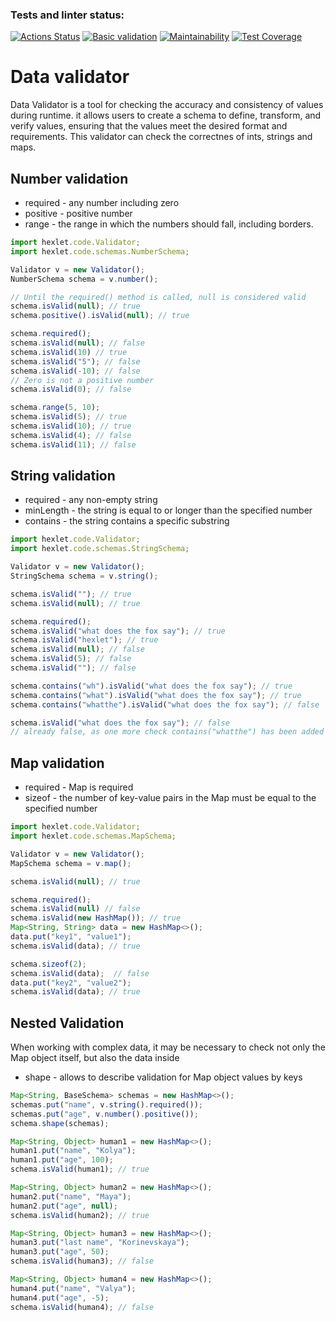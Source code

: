 ### Tests and linter status:
[![Actions Status](https://github.com/rus-yanov/java-project-78/workflows/hexlet-check/badge.svg)](https://github.com/rus-yanov/java-project-78/actions)
[![Basic validation](https://github.com/rus-yanov/java-project-78/actions/workflows/validator-check.yml/badge.svg)](https://github.com/rus-yanov/java-project-78/actions/workflows/validator-check.yml)
[![Maintainability](https://api.codeclimate.com/v1/badges/09d9341787c30639a6eb/maintainability)](https://codeclimate.com/github/rus-yanov/java-project-78/maintainability)
[![Test Coverage](https://api.codeclimate.com/v1/badges/09d9341787c30639a6eb/test_coverage)](https://codeclimate.com/github/rus-yanov/java-project-78/test_coverage)

<h1><b>Data validator</b></h1>
<p>Data Validator is a tool for checking the accuracy and consistency of values during runtime. it allows users to create a schema to define, transform, and verify values, ensuring that the values meet the desired format and requirements. This validator can check the correctnes of ints, strings and maps.</p>
<h2><b>Number validation</b></h2>
<ul>
  <li>required - any number including zero</li>
  <li>positive - positive number</li>
  <li>range - the range in which the numbers should fall, including borders.</li>
</ul>

```ts
import hexlet.code.Validator;
import hexlet.code.schemas.NumberSchema;

Validator v = new Validator();
NumberSchema schema = v.number();

// Until the required() method is called, null is considered valid
schema.isValid(null); // true
schema.positive().isValid(null); // true

schema.required();
schema.isValid(null); // false
schema.isValid(10) // true
schema.isValid("5"); // false
schema.isValid(-10); // false
// Zero is not a positive number
schema.isValid(0); // false

schema.range(5, 10);
schema.isValid(5); // true
schema.isValid(10); // true
schema.isValid(4); // false
schema.isValid(11); // false
```

<h2><b>String validation</b></h2>
<ul>
  <li>required - any non-empty string</li>
  <li>minLength - the string is equal to or longer than the specified number</li>
  <li>contains - the string contains a specific substring</li>
</ul>

```ts
import hexlet.code.Validator;
import hexlet.code.schemas.StringSchema;

Validator v = new Validator();
StringSchema schema = v.string();

schema.isValid(""); // true
schema.isValid(null); // true

schema.required();
schema.isValid("what does the fox say"); // true
schema.isValid("hexlet"); // true
schema.isValid(null); // false
schema.isValid(5); // false
schema.isValid(""); // false

schema.contains("wh").isValid("what does the fox say"); // true
schema.contains("what").isValid("what does the fox say"); // true
schema.contains("whatthe").isValid("what does the fox say"); // false

schema.isValid("what does the fox say"); // false
// already false, as one more check contains("whatthe") has been added
```

<h2><b>Map validation</b></h2>
<ul>
  <li>required - Map is required</li>
  <li>sizeof - the number of key-value pairs in the Map must be equal to the specified number</li>
</ul>

```ts
import hexlet.code.Validator;
import hexlet.code.schemas.MapSchema;

Validator v = new Validator();
MapSchema schema = v.map();

schema.isValid(null); // true

schema.required();
schema.isValid(null) // false
schema.isValid(new HashMap()); // true
Map<String, String> data = new HashMap<>();
data.put("key1", "value1");
schema.isValid(data); // true

schema.sizeof(2);
schema.isValid(data);  // false
data.put("key2", "value2");
schema.isValid(data); // true
```

<h2><b>Nested Validation</b></h2>
<p>When working with complex data, it may be necessary to check not only the Map object itself, but also the data inside</p>
<ul>
  <li>shape - allows to describe validation for Map object values by keys</li>
</ul>

```ts
Map<String, BaseSchema> schemas = new HashMap<>();
schemas.put("name", v.string().required());
schemas.put("age", v.number().positive());
schema.shape(schemas);

Map<String, Object> human1 = new HashMap<>();
human1.put("name", "Kolya");
human1.put("age", 100);
schema.isValid(human1); // true

Map<String, Object> human2 = new HashMap<>();
human2.put("name", "Maya");
human2.put("age", null);
schema.isValid(human2); // true

Map<String, Object> human3 = new HashMap<>();
human3.put("last name", "Korinevskaya");
human3.put("age", 50);
schema.isValid(human3); // false

Map<String, Object> human4 = new HashMap<>();
human4.put("name", "Valya");
human4.put("age", -5);
schema.isValid(human4); // false
```
